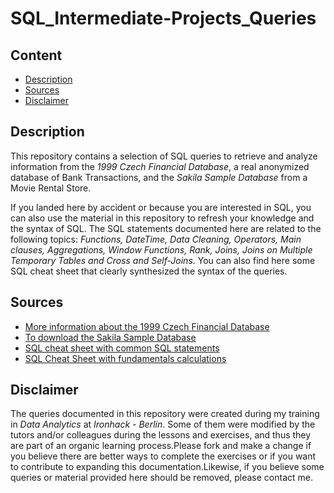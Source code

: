 # SQL_Intermediate-Projects_Queries

## Content
- [Description](#description)
- [Sources](#sources)
- [Disclaimer](#disclaimer)

## Description
This repository contains a selection of SQL queries to retrieve and analyze information from the *1999 Czech Financial Database*, a real anonymized database of Bank Transactions, and the *Sakila Sample Database* from a Movie Rental Store.

If you landed here by accident or because you are interested in SQL, you can also use the material in this repository to refresh your knowledge and the syntax of SQL. The SQL statements documented here are related to the following topics:  *Functions, DateTime, Data Cleaning, Operators, Main clauses, Aggregations, Window Functions, Rank, Joins, Joins on Multiple Temporary Tables and Cross and Self-Joins*. You can also find here some SQL cheat sheet that clearly synthesized the syntax of the queries.     

## Sources
* [More information about the 1999 Czech Financial Database](https://data.world/lpetrocelli/czech-financial-dataset-real-anonymized-transactions)
* [To download the Sakila Sample Database](https://dev.mysql.com/doc/sakila/en/)
* [SQL cheat sheet with common SQL statements ](https://www.sqltutorial.org/sql-cheat-sheet/)
* [SQL Cheat Sheet with fundamentals calculations](https://www.dataquest.io/wp-content/uploads/2021/01/dataquest-sql-cheat-sheet.pdf)


## Disclaimer
The queries documented in this repository were created during my training in *Data Analytics* at *Ironhack - Berlin*. Some of them were modified by the tutors and/or colleagues during the lessons and exercises, and thus they are part of an organic learning process.Please fork and make a change if you believe there are better ways to complete the exercises or if you want to contribute to expanding this documentation.Likewise, if you believe some queries or material provided here should be removed, please contact me. 

